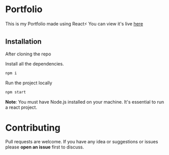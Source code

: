 # Portfolio

This is my Portfolio made using React⚡
You can view it's live [here](https://vinayaksharma.vercel.app/)

## Installation

After cloning the repo

Install all the dependencies.

```bash
npm i
```

Run the project locally

```bash
npm start
```
**Note**: You must have Node.js installed on your machine. It's essential to run a react project.

# Contributing

Pull requests are welcome. If you have any idea or suggestions or issues please **open an issue** first to discuss.
